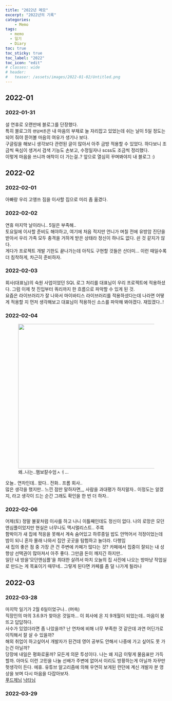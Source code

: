 ```yaml
---
title: "2022년 메모"
excerpt: "2022년의 기록"
categories:
    - Memo 
tags:
  - memo
  - 일기
  - Diary
toc: true
toc_sticky: true
toc_label: "2022"
toc_icon: "edit"
# classes: wide
# header:
#   teaser: /assets/images/2022-01-02/Untitled.png
---
```


## 2022-01

### 2022-01-31

설 연휴로 오랜만에 블로그를 단장했다.<br>
특히 블로그의 `랜덤버튼`은 내 마음의 부채로 늘 자리잡고 있었는데 쉬는 날이 5일 정도는 되어 줘야 뜯어볼 마음의 여유가 생기나 보다. <br>
구글링을 해보니 생각보다 관련된 글이 많아서 아주 금방 적용할 수 있었다. 하다보니 조금씩 욕심이 생겨서 검색 기능도 손보고, 수정일자나 scss도 조금씩 정리했다. <br>
이렇게 마음을 쓰니까 애착이 더 가는걸..? 앞으로 열심히 꾸며봐야지 내 블로그 :)

## 2022-02

### 2022-02-01

아빠랑 우리 고앵쓰 짐을 이사할 집으로 미리 좀 옮겼다.

### 2022-02-02

연휴 마지막 날이라니.. 5일은 부족해.. <br>
토요일에 이사할 준비도 해야하고, 여기에 처음 적지만 언니가 며칠 전에 유방암 진단을 받아서 우리 가족 모두 충격을 거하게 받은 상태라 정신이 하나도 없다. 쉰 것 같지가 않다.<br>
게다가 프로젝트 개발 기한도 끝나가는데 아직도 구현할 것들은 산더미... 이런 때일수록 더 침착하게, 차근히 준비하자.

### 2022-02-03

회사(대표님)의 숙원 사업이었던 SQL 로그 처리를 대표님이 우리 프로젝트에 적용하셨다. 그럼 이제 첫 진입부터 쿼리까지 한 흐름으로 파악할 수 있게 된 것. <br>
요즘은 라이브러리가 잘 나와서 마이바티스 라이브러리를 적용하셨다는데 나라면 어떻게 적용할 지 먼저 생각해보고 대표님이 적용하신 소스를 파악해 봐야겠다. 재밌겠다..!

### 2022-02-04

<figure>
<img src='{{ "/assets/images/meme/break_keyboard.JPG" | relative_url }}' width="450" />
<figcaption>왜..나는..햄보칼수엄ㅅㅓ...</figcaption>
</figure>

오늘.. 연차인데.. 왔다.. 전화.. 프롬 회사.. <br>
많은 생각을 했지만.. 느낀 점만 말하자면,,, 사람을 과대평가 하지말자.. 이정도는 알겠지, 라고 생각이 드는 순간 그래도 확인을 한 번 더 하자..

### 2022-02-06

어제(토) 정말 불꽃처럼 이사를 하고 나니 이틀째인데도 정신이 없다. 나의 로망은 모던앤심플이었지만 현실은 너무나도 맥시멀리스트.. 주륵 <br>
함박이가 새 집에 적응을 못해서 계속 숨어있고 하루종일 밥도 안먹어서 걱정이었는데 밤이 되니 혼자 몰래 나와서 집안 곳곳을 탐험하고 놀더라. 다행임<br>
새 집의 좋은 점 중 가장 큰 건 주변에 카페가 많다는 것? 카페에서 집중이 잘되는 내 성향상 선택권이 많아져서 아주 좋다. 그만큼 돈이 깨지긴 하지만..
<br>
일단 내 방을'모던앤심플'을 최대한 살려서 마치 오늘의 집 사진에 나오는 방마냥 작업실로 만드는 게 목표이기 때무네.. 그렇게 된다면 카페를 좀 덜 나가게 될라나

## 2022-03

### 2022-03-28
마지막 일기가 2월 6일이었구나.. (머쓱)<br>
직장인의 마의 3.6.9가 찾아온 것일까... 이 회사에 온 지 9개월이 되었는데.. 마음이 붕 뜨고 답답하다.<br>
사수가 있었더라면 좀 나았을까? 난 연차에 비해 너무 부족한 것 같은데 과연 어딘가로 이직해서 잘 살 수 있을까? <br>
해외 취업이 하고싶어서 개발자가 된건데 영어 공부도 안해서 나중에 가고 싶어도 못 가는건 아닐까? <br>
당장에 내일은 평화로울까? 모든게 의문 투성이다. 나는 왜 지금 이렇게 물음표만 가득할까. 아마도 이런 고민을 나눌 선배가 주변에 없어서 
이리도 방황하는게 아닐까 자꾸만 헛생각이 든다. 에휴. 유튜브 알고리즘에 의해 우연히 보게된 런던에 계신 개발자 분 영상을 보며 다시 마음을 다잡아보자. <br>
[푸드제님](https://youtu.be/WHmZGMoqLYU)
[낙타님](https://youtu.be/W892Jg8Rvek)

### 2022-03-29


